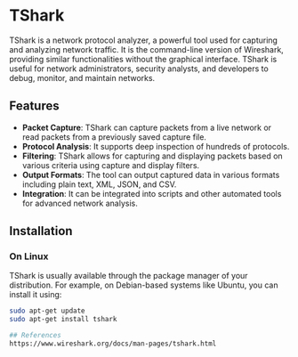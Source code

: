 # TShark

TShark is a network protocol analyzer, a powerful tool used for capturing and analyzing network traffic. It is the command-line version of Wireshark, providing similar functionalities without the graphical interface. TShark is useful for network administrators, security analysts, and developers to debug, monitor, and maintain networks.

## Features

- **Packet Capture**: TShark can capture packets from a live network or read packets from a previously saved capture file.
- **Protocol Analysis**: It supports deep inspection of hundreds of protocols.
- **Filtering**: TShark allows for capturing and displaying packets based on various criteria using capture and display filters.
- **Output Formats**: The tool can output captured data in various formats including plain text, XML, JSON, and CSV.
- **Integration**: It can be integrated into scripts and other automated tools for advanced network analysis.

## Installation

### On Linux

TShark is usually available through the package manager of your distribution. For example, on Debian-based systems like Ubuntu, you can install it using:

```sh
sudo apt-get update
sudo apt-get install tshark

## References
https://www.wireshark.org/docs/man-pages/tshark.html
